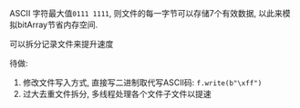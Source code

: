 ASCII 字符最大值`0111 1111`, 则文件的每一字节可以存储7个有效数据, 以此来模拟bitArray节省内存空间.

可以拆分记录文件来提升速度

待做:
  1. 修改文件写入方式, 直接写二进制取代写ASCII码: `f.write(b"\xff")`
  2. 过大去重文件拆分, 多线程处理各个文件子文件以提速
